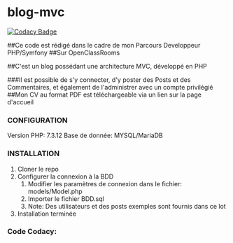 # blog-mvc

[![Codacy Badge](https://api.codacy.com/project/badge/Grade/9219fa772b9f46ff822f35d3793a5680)](https://app.codacy.com/manual/mederick.delos/blog_mvc?utm_source=github.com&utm_medium=referral&utm_content=ElGam/blog_mvc&utm_campaign=Badge_Grade_Dashboard)

##Ce code est rédigé dans le cadre de mon Parcours Developpeur PHP/Symfony
##Sur OpenClassRooms

##C'est un blog possédant une architecture MVC, développé en PHP

###Il est possible de s'y connecter, d'y poster des Posts et des Commentaires, et également de l'administrer avec un compte privilégié
##Mon CV au format PDF est téléchargeable via un lien sur la page d'accueil

### CONFIGURATION ###

Version PHP: 7.3.12
Base de donnée: MYSQL/MariaDB

### INSTALLATION ###

1. Cloner le repo
2. Configurer la connexion à la BDD
    1. Modifier les paramètres de connexion dans le fichier: models/Model.php
    2. Importer le fichier BDD.sql
    3. Note: Des utilisateurs et des posts exemples sont fournis dans ce lot
3. Installation terminée

### Code Codacy: ### 

    
